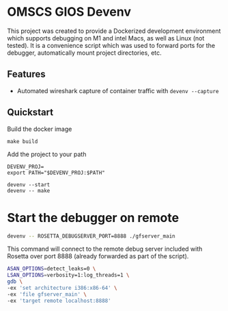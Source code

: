 # OMSCS GIOS Devenv
This project was created to provide a Dockerized development environment which supports debugging
on M1 and intel Macs, as well as Linux (not tested). It is a convenience script which was used to forward
ports for the debugger, automatically mount project directories, etc.

## Features
- Automated wireshark capture of container traffic with `devenv --capture`

## Quickstart
Build the docker image
```console
make build
```

Add the project to your path
```console
DEVENV_PROJ=
export PATH="$DEVENV_PROJ:$PATH"
```

```console
devenv --start
devenv -- make
```

# Start the debugger on remote
```bash
devenv -- ROSETTA_DEBUGSERVER_PORT=8888 ./gfserver_main
```

This command will connect to the remote debug server included with Rosetta over port 8888 (already forwarded as part
of the script).
```bash
ASAN_OPTIONS=detect_leaks=0 \
LSAN_OPTIONS=verbosity=1:log_threads=1 \
gdb \
-ex 'set architecture i386:x86-64' \
-ex 'file gfserver_main' \
-ex 'target remote localhost:8888'
```
